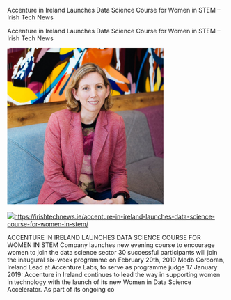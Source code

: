 Accenture in Ireland Launches Data Science Course for Women in STEM – Irish Tech News

Accenture in Ireland Launches Data Science Course for Women in STEM – Irish Tech News

![](../_resources/c594846523cf1324b4af260a0c640012.png)

![](data:)https://irishtechnews.ie/accenture-in-ireland-launches-data-science-course-for-women-in-stem/

ACCENTURE IN IRELAND LAUNCHES DATA SCIENCE COURSE FOR WOMEN IN STEM Company launches new evening course to encourage women to join the data science sector 30 successful participants will join the inaugural six-week programme on February 20th, 2019 Medb Corcoran, Ireland Lead at Accenture Labs, to serve as programme judge 17 January 2019: Accenture in Ireland continues to lead the way in supporting women in technology with the launch of its new Women in Data Science Accelerator. As part of its ongoing co